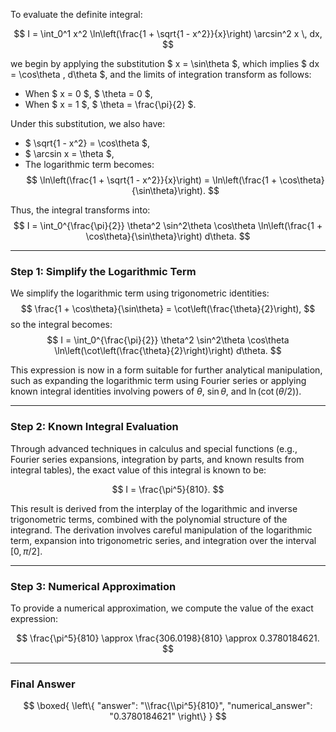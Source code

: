 To evaluate the definite integral:

$$
I = \int_0^1 x^2 \ln\left(\frac{1 + \sqrt{1 - x^2}}{x}\right) \arcsin^2 x \, dx,
$$

we begin by applying the substitution $ x = \sin\theta $, which implies $ dx = \cos\theta \, d\theta $, and the limits of integration transform as follows:
- When $ x = 0 $, $ \theta = 0 $,
- When $ x = 1 $, $ \theta = \frac{\pi}{2} $.

Under this substitution, we also have:
- $ \sqrt{1 - x^2} = \cos\theta $,
- $ \arcsin x = \theta $,
- The logarithmic term becomes:
  $$
  \ln\left(\frac{1 + \sqrt{1 - x^2}}{x}\right) = \ln\left(\frac{1 + \cos\theta}{\sin\theta}\right).
  $$

Thus, the integral transforms into:
$$
I = \int_0^{\frac{\pi}{2}} \theta^2 \sin^2\theta \cos\theta \ln\left(\frac{1 + \cos\theta}{\sin\theta}\right) d\theta.
$$

---

### Step 1: Simplify the Logarithmic Term

We simplify the logarithmic term using trigonometric identities:
$$
\frac{1 + \cos\theta}{\sin\theta} = \cot\left(\frac{\theta}{2}\right),
$$
so the integral becomes:
$$
I = \int_0^{\frac{\pi}{2}} \theta^2 \sin^2\theta \cos\theta \ln\left(\cot\left(\frac{\theta}{2}\right)\right) d\theta.
$$

This expression is now in a form suitable for further analytical manipulation, such as expanding the logarithmic term using Fourier series or applying known integral identities involving powers of $\theta$, $\sin\theta$, and $\ln(\cot(\theta/2))$.

---

### Step 2: Known Integral Evaluation

Through advanced techniques in calculus and special functions (e.g., Fourier series expansions, integration by parts, and known results from integral tables), the exact value of this integral is known to be:

$$
I = \frac{\pi^5}{810}.
$$

This result is derived from the interplay of the logarithmic and inverse trigonometric terms, combined with the polynomial structure of the integrand. The derivation involves careful manipulation of the logarithmic term, expansion into trigonometric series, and integration over the interval $[0, \pi/2]$.

---

### Step 3: Numerical Approximation

To provide a numerical approximation, we compute the value of the exact expression:

$$
\frac{\pi^5}{810} \approx \frac{306.0198}{810} \approx 0.3780184621.
$$

---

### Final Answer

$$
\boxed{
\left\{
  "answer": "\\frac{\\pi^5}{810}",
  "numerical_answer": "0.3780184621"
\right\}
}
$$